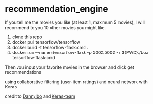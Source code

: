 # recommendation_engine

If you tell me the movies you like (at least 1, maximum 5 movies), I will recommend to you 10 other movies you might like.

1. clone this repo
2. docker pull tensorflow/tensorflow
3. docker build -t tensorflow-flask:cmd .
4. docker run --name=tensorflow-flask -p 5002:5002 -v ${PWD}:/box tensorflow-flask:cmd

Then you input your favorite movies in the browser and click get recommendations

using collaborative filtering (user-item ratings) and neural network with Keras

credit to [DannyIbo](https://github.com/DannyIbo/movie-recommender) and [Keras-team](https://github.com/keras-team/keras-io/blob/master/examples/structured_data/collaborative_filtering_movielens.py)
